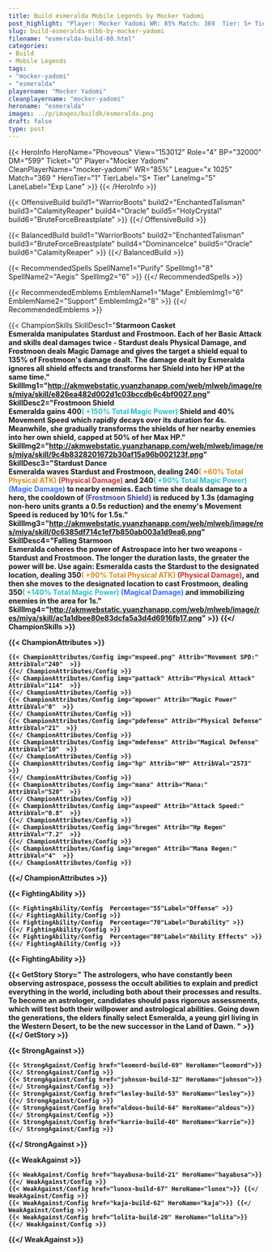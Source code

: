 ```yaml
---
title: Build esmeralda Mobile Legends by Mocker Yadomi
post_highlight: "Player: Mocker Yadomi WR: 85% Match: 369  Tier: S+ Tier Lane: Exp Lane"
slug: build-esmeralda-mlbb-by-mocker-yadomi
filename: "esmeralda-build-80.html"
categories: 
- Build 
- Mobile Legends
tags: 
- "mocker-yadomi"
- "esmeralda"
playername: "Mocker Yadomi"
cleanplayername: "mocker-yadomi"
heroname: "esmeralda"
images: ../p/images/buildk/esmeralda.png
draft: false
type: post
---
```


{{< HeroInfo HeroName="Phoveous" View="153012" Role="4" BP="32000" DM="599" Ticket="0" Player="Mocker Yadomi" CleanPlayerName="mocker-yadomi" WR="85%" League="x 1025" Match="369 " HeroTier="1" TierLabel="S+ Tier" LaneImg="5" LaneLabel="Exp Lane" >}} {{< /HeroInfo >}}
 
{{< OffensiveBuild build1="WarriorBoots"  build2="EnchantedTalisman" build3="CalamityReaper" build4="Oracle" build5="HolyCrystal" build6="BruteForceBreastplate" >}} {{</ OffensiveBuild >}}  

{{< BalancedBuild build1="WarriorBoots"  build2="EnchantedTalisman" build3="BruteForceBreastplate" build4="DominanceIce" build5="Oracle" build6="CalamityReaper" >}} {{</ BalancedBuild >}}  

{{< RecommendedSpells SpellName1="Purify" SpellImg1="8" SpellName2="Aegis" SpellImg2="6" >}} {{</ RecommendedSpells >}}   

{{< RecommendedEmblems EmblemName1="Mage" EmblemImg1="6" EmblemName2="Support" EmblemImg2="8" >}} {{</ RecommendedEmblems >}}   

{{< ChampionSkills SkillDesc1="<b>Starmoon Casket<br>Esmeralda manipulates Stardust and Frostmoon. Each of her Basic Attack and skills deal damages twice - Stardust deals Physical Damage, and Frostmoon deals Magic Damage and gives the target a shield equal to 135% of Frostmoon's damage dealt. The damage dealt by Esmeralda ignores all shield effects and transforms her Shield into her HP at the same time." SkillImg1="http://akmwebstatic.yuanzhanapp.com/web/mlweb/image/res/miya/skill/e826ea482d002d1c03bccdb6c4bf0027.png"  SkillDesc2="<b>Frostmoon Shield<br>Esmeralda gains 400<font color='#27C0C7'>( +150% Total Magic Power)</font> Shield and 40% Movement Speed which rapidly decays over its duration for 4s. Meanwhile, she gradually transforms the shields of her nearby enemies into her own shield, capped at 50% of her Max HP." SkillImg2="http://akmwebstatic.yuanzhanapp.com/web/mlweb/image/res/miya/skill/9c4b8328201672b30af15a96b002123f.png"  SkillDesc3="<b>Stardust Dance<br>Esmeralda waves Stardust and Frostmoon, dealing 240<font color='#D58E1F'>( +60% Total Physical ATK)</font> <font color='#C53535'>(Physical Damage)</font> and 240<font color='#27C0C7'>( +90% Total Magic Power)</font> <font color='#3B69FF'>(Magic Damage)</font> to nearby enemies. Each time she deals damage to a hero, the cooldown of <font color='#404495'>(Frostmoon Shield)</font> is reduced by 1.3s (damaging non-hero units grants a 0.5s reduction) and the enemy's Movement Speed is reduced by 10% for 1.5s." SkillImg3="http://akmwebstatic.yuanzhanapp.com/web/mlweb/image/res/miya/skill/0c6385df714c1ef7b850ab003a1d9ea6.png"  SkillDesc4="<b>Falling Starmoon<br>Esmeralda coheres the power of Astrospace into her two weapons - Stardust and Frostmoon. The longer the duration lasts, the greater the power will be. Use again: Esmeralda casts the Stardust to the designated location, dealing 350<font color='#D58E1F'>( +90% Total Physical ATK)</font> <font color='#C53535'>(Physical Damage)</font>, and then she moves to the designated location to cast Frostmoon, dealing 350<font color='#27C0C7'>( +140% Total Magic Power)</font> <font color='#3B69FF'>(Magical Damage)</font> and immobilizing enemies in the area for 1s." SkillImg4="http://akmwebstatic.yuanzhanapp.com/web/mlweb/image/res/miya/skill/ac1a1dbee80e83dcfa5a3d4d6916fb17.png"  >}} {{</ ChampionSkills >}}
	

{{< ChampionAttributes >}}

	{{< ChampionAttributes/Config img="mspeed.png" Attrib="Movement SPD:" AttribVal="240"  >}} 
	{{</ ChampionAttributes/Config >}}
	{{< ChampionAttributes/Config img="pattack" Attrib="Physical Attack" AttribVal="114"  >}} 
	{{</ ChampionAttributes/Config >}}
	{{< ChampionAttributes/Config img="mpower" Attrib="Magic Power" AttribVal="0"  >}} 
	{{</ ChampionAttributes/Config >}}
	{{< ChampionAttributes/Config img="pdefense" Attrib="Physical Defense" AttribVal="21"  >}} 
	{{</ ChampionAttributes/Config >}}
	{{< ChampionAttributes/Config img="mdefense" Attrib="Magical Defense" AttribVal="10"  >}} 
	{{</ ChampionAttributes/Config >}}
	{{< ChampionAttributes/Config img="hp" Attrib="HP" AttribVal="2573"  >}} 
	{{</ ChampionAttributes/Config >}}
	{{< ChampionAttributes/Config img="mana" Attrib="Mana:" AttribVal="520"  >}} 
	{{</ ChampionAttributes/Config >}}
	{{< ChampionAttributes/Config img="aspeed" Attrib="Attack Speed:" AttribVal="0.8"  >}} 
	{{</ ChampionAttributes/Config >}}
	{{< ChampionAttributes/Config img="hregen" Attrib="Hp Regen" AttribVal="7.2"  >}} 
	{{</ ChampionAttributes/Config >}}
	{{< ChampionAttributes/Config img="mregen" Attrib="Mana Regen:" AttribVal="4"  >}} 
	{{</ ChampionAttributes/Config >}}
	
	
{{</ ChampionAttributes >}}


{{< FightingAbility >}}

	{{< FightingAbility/Config  Percentage="55"Label="Offense" >}} 
	{{</ FightingAbility/Config >}}		
	{{< FightingAbility/Config  Percentage="70"Label="Durability" >}} 
	{{</ FightingAbility/Config >}}
	{{< FightingAbility/Config  Percentage="80"Label="Ability Effects" >}} 
	{{</ FightingAbility/Config >}}
	
{{< FightingAbility >}}

{{< GetStory Story=" The astrologers, who have constantly been observing astrospace, possess the occult abilities to explain and predict everything in the world, including both about their processes and results. To become an astrologer, candidates should pass rigorous assessments, which will test both their willpower and astrological abilities. Going down the generations, the elders finally select Esmeralda, a young girl living in the Western Desert, to be the new successor in the Land of Dawn. " >}}  {{</ GetStory >}}

{{< StrongAgainst >}}

	{{< StrongAgainst/Config href="leomord-build-69" HeroName="leomord">}} {{</ StrongAgainst/Config >}}
	{{< StrongAgainst/Config href="johnson-build-32" HeroName="johnson">}} {{</ StrongAgainst/Config >}}
	{{< StrongAgainst/Config href="lesley-build-53" HeroName="lesley">}} {{</ StrongAgainst/Config >}}
	{{< StrongAgainst/Config href="aldous-build-64" HeroName="aldous">}} {{</ StrongAgainst/Config >}}
	{{< StrongAgainst/Config href="karrie-build-40" HeroName="karrie">}} {{</ StrongAgainst/Config >}}
	
{{</ StrongAgainst >}}

{{< WeakAgainst >}}

	{{< WeakAgainst/Config href="hayabusa-build-21" HeroName="hayabusa">}} {{</ WeakAgainst/Config >}}
	{{< WeakAgainst/Config href="lunox-build-67" HeroName="lunox">}} {{</ WeakAgainst/Config >}}
	{{< WeakAgainst/Config href="kaja-build-62" HeroName="kaja">}} {{</ WeakAgainst/Config >}}
	{{< WeakAgainst/Config href="lolita-build-20" HeroName="lolita">}} {{</ WeakAgainst/Config >}}
	
	
{{</ WeakAgainst >}}
